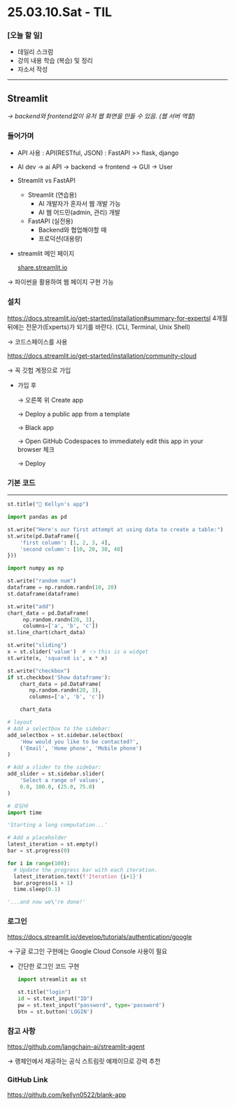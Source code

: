 # 25.03.10.Sat - TIL

### [오늘 할 일]

- 데일리 스크럼
- 강의 내용 학습 (복습) 및 정리
- 자소서 작성

---

## Streamlit

*→ backend와 frontend없이 유저 웹 화면을 만들 수 있음. (웹 서버 역할)*

### 들어가며

- API 사용 : API(RESTful, JSON) : FastAPI >> flask, django
- AI dev → ai API → backend → frontend → GUI → User
- Streamlit vs FastAPI
    - Streamlit (연습용)
        - AI 개발자가 혼자서 웹 개발 가능
        - AI 웹 어드민(admin, 관리) 개발
    - FastAPI (실전용)
        - Backend와 협업해야할 때
        - 프로덕션(대용량)
- streamlit 메인 페이지
    
    [share.streamlit.io](https://share.streamlit.io/?aliId=eyJpIjoicmlSYXVtSnFxN2U1R0QzbyIsInQiOiJYYmk4WkVjZmU2b3BcL2p6N0J1eDdaUT09In0%253D)
    

→ 파이썬을 활용하여 웹 페이지 구현 가능 

### 설치

https://docs.streamlit.io/get-started/installation#summary-for-expertsl 4개월 뒤에는 전문가(Experts)가 되기를 바란다. (CLI, Terminal, Unix Shell)

→ 코드스페이스를 사용

https://docs.streamlit.io/get-started/installation/community-cloud

→ 꼭 깃헙 계정으로 가입

- 가입 후
    
    → 오른쪽 위 Create app
    
    → Deploy a public app from a template
    
    → Black app
    
    → Open GitHub Codespaces to immediately edit this app in your browser 체크
    
    → Deploy
    

### 기본 코드

---

```python
st.title("🎈 Kellyn's app")

import pandas as pd

st.write("Here's our first attempt at using data to create a table:")
st.write(pd.DataFrame({
    'first column': [1, 2, 3, 4],
    'second column': [10, 20, 30, 40]
}))

import numpy as np

st.write("random num")
dataframe = np.random.randn(10, 20)
st.dataframe(dataframe)

st.write("add")
chart_data = pd.DataFrame(
     np.random.randn(20, 3),
     columns=['a', 'b', 'c'])
st.line_chart(chart_data)

st.write("sliding")
x = st.slider('value')  # 👈 this is a widget
st.write(x, 'squared is', x * x)

st.write("checkbox")
if st.checkbox('Show dataframe'):
    chart_data = pd.DataFrame(
       np.random.randn(20, 3),
       columns=['a', 'b', 'c'])

    chart_data

# layout
# Add a selectbox to the sidebar:
add_selectbox = st.sidebar.selectbox(
    'How would you like to be contacted?',
    ('Email', 'Home phone', 'Mobile phone')
)

# Add a slider to the sidebar:
add_slider = st.sidebar.slider(
    'Select a range of values',
    0.0, 100.0, (25.0, 75.0)
)

# 로딩바
import time

'Starting a long computation...'

# Add a placeholder
latest_iteration = st.empty()
bar = st.progress(0)

for i in range(100):
  # Update the progress bar with each iteration.
  latest_iteration.text(f'Iteration {i+1}')
  bar.progress(i + 1)
  time.sleep(0.1)

'...and now we\'re done!'
```

### 로그인

https://docs.streamlit.io/develop/tutorials/authentication/google

→ 구글 로그인 구현에는 Google Cloud Console 사용이 필요

- 간단한 로그인 코드 구현
    
    ```python
    import streamlit as st
    
    st.title("login")
    id = st.text_input("ID")
    pw = st.text_input("password", type='password')
    btn = st.button('LOGIN')
    ```
    

### 참고 사항

https://github.com/langchain-ai/streamlit-agent

→ 랭체인에서 제공하는 공식 스트림릿 예제이므로 강력 추천

### GitHub Link

https://github.com/kellyn0522/blank-app

